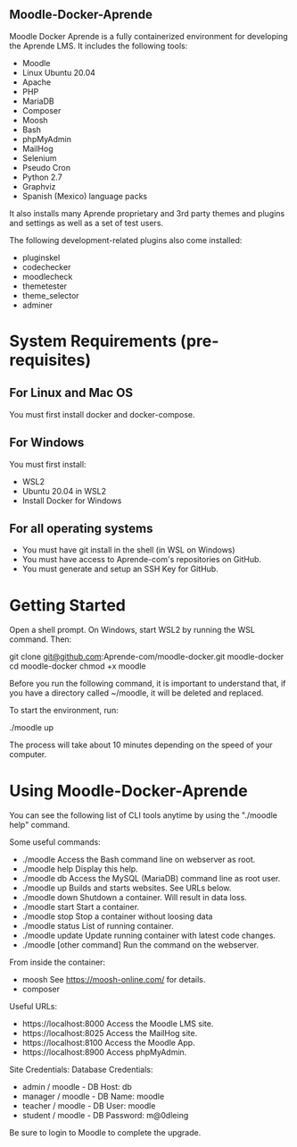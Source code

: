 Moodle-Docker-Aprende
---------------------

Moodle Docker Aprende is a fully containerized environment for developing the Aprende LMS. It includes the following tools:

* Moodle
* Linux Ubuntu 20.04
* Apache
* PHP
* MariaDB
* Composer
* Moosh
* Bash
* phpMyAdmin
* MailHog
* Selenium
* Pseudo Cron
* Python 2.7
* Graphviz
* Spanish (Mexico) language packs

It also installs many Aprende proprietary and 3rd party themes and plugins and settings as well as a set of test users.

The following development-related plugins also come installed:

* pluginskel
* codechecker
* moodlecheck
* themetester
* theme_selector
* adminer

# System Requirements (pre-requisites)

## For Linux and Mac OS

You must first install docker and docker-compose.

## For Windows

You must first install:
- WSL2
- Ubuntu 20.04 in WSL2
- Install Docker for Windows

## For all operating systems

- You must have git install in the shell (in WSL on Windows)
- You must have access to Aprende-com's repositories on GitHub.
- You must generate and setup an SSH Key for GitHub.

# Getting Started

Open a shell prompt. On Windows, start WSL2 by running the WSL command. Then:

git clone git@github.com:Aprende-com/moodle-docker.git moodle-docker
cd moodle-docker
chmod +x moodle

Before you run the following command, it is important to understand that, if you have a directory called ~/moodle, it will be deleted and replaced.

To start the environment, run:

./moodle up

The process will take about 10 minutes depending on the speed of your computer.

# Using Moodle-Docker-Aprende

You can see the following list of CLI tools anytime by using the "./moodle help" command.

Some useful commands:
- ./moodle                   Access the Bash command line on webserver as root.
- ./moodle help              Display this help.
- ./moodle db                Access the MySQL (MariaDB) command line as root user.
- ./moodle up                Builds and starts websites. See URLs below.
- ./moodle down              Shutdown a container. Will result in data loss.
- ./moodle start             Start a container.
- ./moodle stop              Stop a container without loosing data
- ./moodle status            List of running container.
- ./moodle update            Update running container with latest code changes.
- ./moodle [other command]   Run the command on the webserver.

From inside the container:
- moosh                      See https://moosh-online.com/ for details.
- composer

Useful URLs:
- https://localhost:8000     Access the Moodle LMS site.
- https://localhost:8025     Access the MailHog site.
- https://localhost:8100     Access the Moodle App.
- https://localhost:8900     Access phpMyAdmin.

Site Credentials:            Database Credentials:
- admin / moodle             - DB Host: db
- manager / moodle           - DB Name: moodle
- teacher / moodle           - DB User: moodle
- student / moodle           - DB Password: m@0dleing

Be sure to login to Moodle to complete the upgrade.
